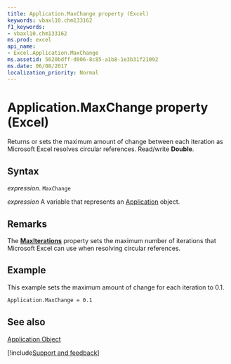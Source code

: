 ```yaml
---
title: Application.MaxChange property (Excel)
keywords: vbaxl10.chm133162
f1_keywords:
- vbaxl10.chm133162
ms.prod: excel
api_name:
- Excel.Application.MaxChange
ms.assetid: 5620bdff-d006-8c85-a1b8-1e3b31f21092
ms.date: 06/08/2017
localization_priority: Normal
---
```



# Application.MaxChange property (Excel)

Returns or sets the maximum amount of change between each iteration as Microsoft Excel resolves circular references. Read/write  **Double**.


## Syntax

_expression_. `MaxChange`

_expression_ A variable that represents an [Application](Excel.Application-graph-property.md) object.


## Remarks

The  **[MaxIterations](Excel.Application.MaxIterations.md)** property sets the maximum number of iterations that Microsoft Excel can use when resolving circular references.


## Example

This example sets the maximum amount of change for each iteration to 0.1.


```vb
Application.MaxChange = 0.1
```


## See also


[Application Object](Excel.Application(object).md)

[!include[Support and feedback](~/includes/feedback-boilerplate.md)]